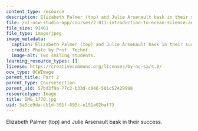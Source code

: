 ```yaml
---
content_type: resource
description: Elizabeth Palmer (top) and Julie Arsenault bask in their success.
file: /ol-ocw-studio-app/courses/2-011-introduction-to-ocean-science-and-engineering-spring-2006/5a5ce9dacb1d301f695ce151a02baf73_IMG_1770.jpg
file_size: 91461
file_type: image/jpeg
image_metadata:
  caption: Elizabeth Palmer (top) and Julie Arsenault bask in their success.
  credit: Photo by Prof. Techet.
  image-alt: Two smiling students.
learning_resource_types: []
license: https://creativecommons.org/licenses/by-nc-sa/4.0/
ocw_type: OCWImage
parent_title: Part 2
parent_type: CourseSection
parent_uid: 57bd3f9a-77c2-b33d-c046-501c52429998
resourcetype: Image
title: IMG_1770.jpg
uid: 5a5ce9da-cb1d-301f-695c-e151a02baf73
---
```

Elizabeth Palmer (top) and Julie Arsenault bask in their success.
